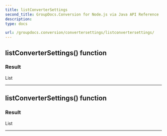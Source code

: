 ```yaml
---
title: listConverterSettings
second_title: GroupDocs.Conversion for Node.js via Java API Reference
description: 
type: docs

url: /groupdocs.conversion/convertersettings/listconvertersettings/
---
```


## listConverterSettings()  function


### Result
List


---


## listConverterSettings()  function


### Result
List


---


